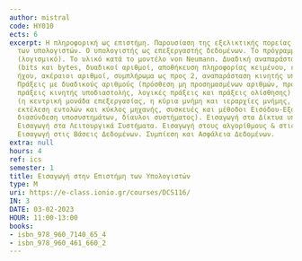 ```yaml
---
author: mistral
code: ΗΥ010
ects: 6
excerpt: Η πληροφορική ως επιστήμη. Παρουσίαση της εξελικτικής πορείας της τεχνολογίας
  των υπολογιστών. Ο υπολογιστής ως επεξεργαστής δεδομένων. Το πρόγραμμα επεξεργασίας
  (λογισμικό). Το υλικό κατά το μοντέλο von Neumann. Δυαδική αναπαράσταση δεδομένων
  (bits και bytes, δυαδικοί αριθμοί, αποθήκευση πληροφορίας κειμένου, εικόνας και
  ήχου, ακέραιοι αριθμοί, συμπλήρωμα ως προς 2, αναπαράσταση κινητής υποδιαστολής).
  Πράξεις με δυαδικούς αριθμούς (πρόσθεση μη προσημασμένων αριθμών, πρόσθεση ακεραίων,
  πράξεις κινητής υποδιαστολής, λογικές πράξεις και πράξεις ολίσθησης). Οργάνωση υπολογιστών
  (η κεντρική μονάδα επεξεργασίας, η κύρια μνήμη και ιεραρχίες μνήμης, διευθυνσιοδότηση,
  εκτέλεση εντολών και κύκλος μηχανής, συσκευές και μέθοδοι Εισόδου-Εξόδου (Ε/Ε),
  διασύνδεση υποσυστημάτων, δίαυλοι συστήματος). Εισαγωγή στα Δίκτυα υπολογιστών.
  Εισαγωγή στα Λειτουργικά Συστήματα. Εισαγωγή στους αλγορίθμους & στις Γλώσσες Προγραμματισμού.
  Εισαγωγή στις Βάσεις Δεδομένων. Συμπίεση και Ασφάλεια Δεδομένων.
extra: null
hours: 4
ref: ics
semester: 1
title: Εισαγωγή στην Επιστήμη των Υπολογιστών
type: M
uri: https://e-class.ionio.gr/courses/DCS116/
IN: 3
DATE: 03-02-2023 
HOUR: 11:00-13:00
books:
- isbn_978_960_7140_65_4
- isbn_978_960_461_660_2
---
```

